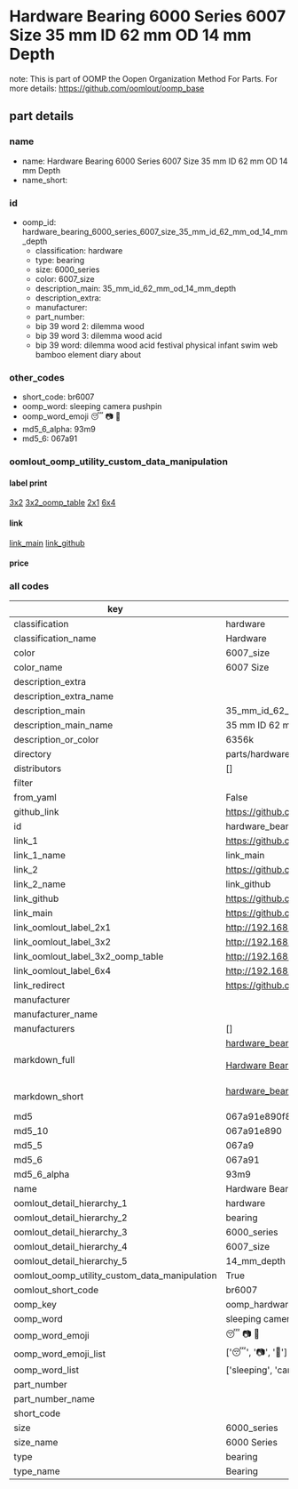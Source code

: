 # Hardware Bearing 6000 Series 6007 Size 35 mm ID 62 mm OD 14 mm Depth  

note: This is part of OOMP the Oopen Organization Method For Parts. For more details: https://github.com/oomlout/oomp_base

##  part details
  







### name
* name: Hardware Bearing 6000 Series 6007 Size 35 mm ID 62 mm OD 14 mm Depth
* name_short: 
### id
* oomp_id: hardware_bearing_6000_series_6007_size_35_mm_id_62_mm_od_14_mm_depth
  * classification: hardware
  * type: bearing
  * size: 6000_series
  * color: 6007_size
  * description_main: 35_mm_id_62_mm_od_14_mm_depth
  * description_extra: 
  * manufacturer: 
  * part_number: 
  * bip 39 word 2: dilemma wood
  * bip 39 word 3: dilemma wood acid
  * bip 39 word: dilemma wood acid festival physical infant swim web bamboo element diary about

### other_codes
* short_code: br6007
* oomp_word: sleeping camera pushpin
* oomp_word_emoji :sleeping: :camera: :pushpin:
* md5_6_alpha: 93m9
* md5_6: 067a91






### oomlout_oomp_utility_custom_data_manipulation
#### label print
[3x2](http://192.168.1.245:1112/?label=oomp%2093m9)
[3x2_oomp_table](http://192.168.1.108:1112/?label=oomp%2093m9)
[2x1](http://192.168.1.242:1112/?label=oomp%2093m9)
[6x4](http://192.168.1.55:1112/?label=oomp%2093m9)    

#### link

[link_main](https://github.com/oomlout/oomlout_oomp_version_1_messy/tree/main/parts/hardware_bearing_6000_series_6007_size_35_mm_id_62_mm_od_14_mm_depth) [link_github](https://github.com/oomlout/oomlout_oomp_version_1_messy/tree/main/parts/hardware_bearing_6000_series_6007_size_35_mm_id_62_mm_od_14_mm_depth)                             

#### price







### all codes 
| key | value |  
| --- | --- |  
| classification | hardware |  
| classification_name | Hardware |  
| color | 6007_size |  
| color_name | 6007 Size |  
| description_extra |  |  
| description_extra_name |  |  
| description_main | 35_mm_id_62_mm_od_14_mm_depth |  
| description_main_name | 35 mm ID 62 mm OD 14 mm Depth |  
| description_or_color | 6356k |  
| directory | parts/hardware_bearing_6000_series_6007_size_35_mm_id_62_mm_od_14_mm_depth |  
| distributors | [] |  
| filter |  |  
| from_yaml | False |  
| github_link | https://github.com/oomlout/oomlout_oomp_part_src/tree/main/parts/hardware_bearing_6000_series_6007_size_35_mm_id_62_mm_od_14_mm_depth |  
| id | hardware_bearing_6000_series_6007_size_35_mm_id_62_mm_od_14_mm_depth |  
| link_1 | https://github.com/oomlout/oomlout_oomp_version_1_messy/tree/main/parts/hardware_bearing_6000_series_6007_size_35_mm_id_62_mm_od_14_mm_depth |  
| link_1_name | link_main |  
| link_2 | https://github.com/oomlout/oomlout_oomp_version_1_messy/tree/main/parts/hardware_bearing_6000_series_6007_size_35_mm_id_62_mm_od_14_mm_depth |  
| link_2_name | link_github |  
| link_github | https://github.com/oomlout/oomlout_oomp_version_1_messy/tree/main/parts/hardware_bearing_6000_series_6007_size_35_mm_id_62_mm_od_14_mm_depth |  
| link_main | https://github.com/oomlout/oomlout_oomp_version_1_messy/tree/main/parts/hardware_bearing_6000_series_6007_size_35_mm_id_62_mm_od_14_mm_depth |  
| link_oomlout_label_2x1 | http://192.168.1.242:1112/?label=oomp%2093m9 |  
| link_oomlout_label_3x2 | http://192.168.1.245:1112/?label=oomp%2093m9 |  
| link_oomlout_label_3x2_oomp_table | http://192.168.1.108:1112/?label=oomp%2093m9 |  
| link_oomlout_label_6x4 | http://192.168.1.55:1112/?label=oomp%2093m9 |  
| link_redirect | https://github.com/oomlout/oomlout_oomp_version_1_messy/tree/main/parts/hardware_bearing_6000_series_6007_size_35_mm_id_62_mm_od_14_mm_depth |  
| manufacturer |  |  
| manufacturer_name |  |  
| manufacturers | [] |  
| markdown_full | [hardware_bearing_6000_series_6007_size_35_mm_id_62_mm_od_14_mm_depth](none)<br>[](none)<br>[Hardware Bearing 6000 Series 6007 Size 35 Mm Id 62 Mm Od 14 Mm Depth](none)<br><br> |  
| markdown_short | [hardware_bearing_6000_series_6007_size_35_mm_id_62_mm_od_14_mm_depth](none)<br><br> |  
| md5 | 067a91e890f8db7dcd51f55203ff49f1 |  
| md5_10 | 067a91e890 |  
| md5_5 | 067a9 |  
| md5_6 | 067a91 |  
| md5_6_alpha | 93m9 |  
| name | Hardware Bearing 6000 Series 6007 Size 35 mm ID 62 mm OD 14 mm Depth |  
| oomlout_detail_hierarchy_1 | hardware |  
| oomlout_detail_hierarchy_2 | bearing |  
| oomlout_detail_hierarchy_3 | 6000_series |  
| oomlout_detail_hierarchy_4 | 6007_size |  
| oomlout_detail_hierarchy_5 | 14_mm_depth |  
| oomlout_oomp_utility_custom_data_manipulation | True |  
| oomlout_short_code | br6007 |  
| oomp_key | oomp_hardware_bearing_6000_series_6007_size_35_mm_id_62_mm_od_14_mm_depth |  
| oomp_word | sleeping camera pushpin |  
| oomp_word_emoji | :sleeping: :camera: :pushpin: |  
| oomp_word_emoji_list | [':sleeping:', ':camera:', ':pushpin:'] |  
| oomp_word_list | ['sleeping', 'camera', 'pushpin'] |  
| part_number |  |  
| part_number_name |  |  
| short_code |  |  
| size | 6000_series |  
| size_name | 6000 Series |  
| type | bearing |  
| type_name | Bearing |  
